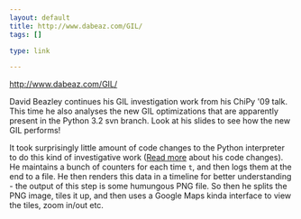 ```yaml
--- 
layout: default
title: http://www.dabeaz.com/GIL/
tags: []

type: link

---
```

<a href="http://www.dabeaz.com/GIL/">http://www.dabeaz.com/GIL/</a>

David Beazley continues his GIL investigation work from his ChiPy '09 talk. This time he also analyses the new GIL optimizations that are apparently present in the Python 3.2 svn branch. Look at his slides to see how the new GIL performs!

It took surprisingly little amount of code changes to the Python interpreter to do this kind of investigative work ([Read more](http://www.dabeaz.com/blog/2009/08/inside-inside-python-gil-presentation.html) about his code changes). He maintains a bunch of counters for each time `t`, and then logs them at the end to a file. He then renders this data in a timeline for better understanding - the output of this step is some humungous PNG file. So then he splits the PNG image, tiles it up, and then uses a Google Maps kinda interface to view the tiles, zoom in/out etc.

